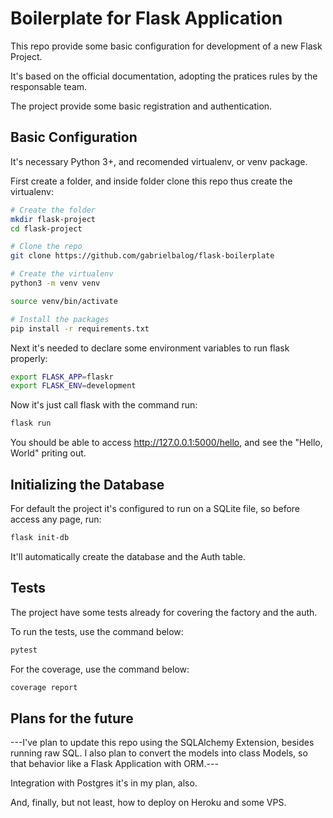 # Boilerplate for Flask Application

This repo provide some basic configuration for development of a new Flask Project.

It's based on the official documentation, adopting the pratices rules by the responsable
team.

The project provide some basic registration and authentication.

## Basic Configuration

It's necessary Python 3+, and recomended virtualenv, or venv package.

First create a folder, and inside folder clone this repo thus create the virtualenv:

```bash
# Create the folder
mkdir flask-project
cd flask-project

# Clone the repo
git clone https://github.com/gabrielbalog/flask-boilerplate

# Create the virtualenv
python3 -m venv venv

source venv/bin/activate

# Install the packages
pip install -r requirements.txt
```

Next it's needed to declare some environment variables to run flask properly:

```bash
export FLASK_APP=flaskr
export FLASK_ENV=development
```

Now it's just call flask with the command run:

```bash
flask run
```

You should be able to access http://127.0.0.1:5000/hello, and see the "Hello, World" priting out.

## Initializing the Database

For default the project it's configured to run on a SQLite file, so before access any page, run:

```bash
flask init-db
```

It'll automatically create the database and the Auth table.

## Tests

The project have some tests already for covering the factory and the auth.

To run the tests, use the command below:

```bash
pytest
```

For the coverage, use the command below:

```bash
coverage report
```

## Plans for the future

---I've plan to update this repo using the SQLAlchemy Extension, besides running raw SQL.
I also plan to convert the models into class Models, so that behavior like a Flask Application
with ORM.---

Integration with Postgres it's in my plan, also.

And, finally, but not least, how to deploy on Heroku and some VPS.